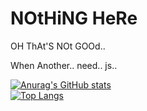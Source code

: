 # NOtHiNG HeRe
 
OH ThAt'S NOt GOOd..

When Another.. need.. js..

[![Anurag's GitHub stats](https://github-readme-stats.vercel.app/api?username=naixt1478&show_icons=true&theme=onedark)](https://github.com/naixt1478)   
[![Top Langs](https://github-readme-stats.vercel.app/api/top-langs/?username=naixt1478&theme=onedark&layout=compact)](https://github.com/naixt1478)
